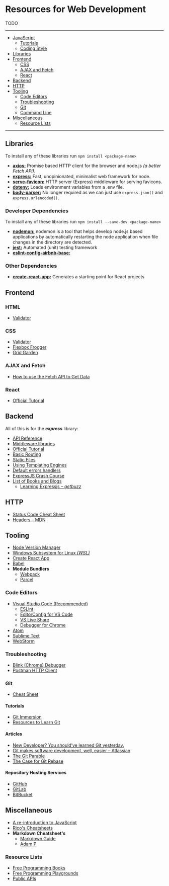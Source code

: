 # Resources for Web Development

TODO


***
- [JavaScript](https://github.com/mpalmr/resources/blob/master/javascript.md)
    - [Tutorials](#tutorials)
	- [Coding Style](#coding-style)
- [Libraries](#libraries)
- [Frontend](#frontend)
	- [CSS](#css)
    - [AJAX and Fetch](#ajax-and-fetch)
    - [React](#react)
- [Backend](#backend)
- [HTTP](#http)
- [Tooling](#tooling)
    - [Code Editors](#code-editors)
    - [Troubleshooting](#troubleshooting)
    - [Git](#git)
	- [Command Line](#command-line)
- [Miscellaneous](#miscellaneous)
	- [Resource Lists](#resources-lists)
***




## Libraries

To install any of these libraries run `npm install <package-name>`

- [**axios:**](https://www.npmjs.com/package/axios) Promise based HTTP client for the browser and node.js _(a better Fetch API)_.
- [**express:**](https://www.npmjs.com/package/express) Fast, unopinionated, minimalist web framework for node.
- [**serve-favicon:**](https://www.npmjs.com/package/serve-favicon) HTTP server (Express) middleware for serving favicons.
- [**dotenv:**](https://www.npmjs.com/package/dotenv) Loads environment variables from a .env file.
- [**body-parser:**](https://www.npmjs.com/package/body-parser) No longer required as we can just use `express.json()` and `express.urlencoded()`.


### Developer Dependencies

To install any of these libraries run `npm install --save-dev <package-name>`

- [**nodemon:**](https://www.npmjs.com/package/nodemon) nodemon is a tool that helps develop node.js based applications by automatically restarting the node application when file changes in the directory are detected.
- [**jest:**](https://www.npmjs.com/package/jest) Automated (unit) testing framework
- [**eslint-config-airbnb-base:**](https://www.npmjs.com/package/eslint-config-airbnb-base)


### Other Dependencies

- [**create-react-app:**](https://www.npmjs.com/package/create-react-app) Generates a starting point for React projects




## Frontend

### HTML

- [Validator](https://whatwg.org/validator/)


### CSS

- [Validator](https://jigsaw.w3.org/css-validator/)
- [Flexbox Frogger](https://flexboxfroggy.com/)
- [Grid Garden](https://cssgridgarden.com/)


### AJAX and Fetch

- [How to use the Fetch API to Get Data](https://scotch.io/tutorials/how-to-use-the-javascript-fetch-api-to-get-data)


### React

- [Official Tutorial](https://reactjs.org/tutorial/tutorial.html)




## Backend

All of this is for the ***express*** library:

- [API Reference](https://expressjs.com/en/4x/api.html)
- [Middleware libraries](https://expressjs.com/en/resources/middleware.html)
- [Official Tutorial](https://expressjs.com/en/starter/installing.html)
- [Basic Routing](https://expressjs.com/en/starter/basic-routing.html)
- [Static Files](https://expressjs.com/en/starter/static-files.html)
- [Using Templating Engines](https://expressjs.com/en/guide/using-template-engines.html)
- [Default errors handlers](https://expressjs.com/en/guide/error-handling.html#the-default-error-handler)
- [ExpressJS Crash Course](https://www.youtube.com/watch?time_continue=1441&v=L72fhGm1tfE)
- [List of Books and Blogs](https://expressjs.com/en/resources/books-blogs.html)
	- [Learning Expressjs – _getbuzz_](https://getbuzz.io/c/learning-expressjs)




## HTTP

- [Status Code Cheat Sheet](https://www.restapitutorial.com/httpstatuscodes.html)
- [Headers – MDN](https://developer.mozilla.org/en-US/docs/Web/HTTP/Headers)




## Tooling

- [Node Version Manager](https://github.com/creationix/nvm/blob/master/README.md#installation-and-update)
- [Windows Subsystem for Linux _(WSL)_](https://docs.microsoft.com/en-us/windows/wsl/install-win10)
- [Create React App](https://github.com/facebook/create-react-app)
- [Babel](https://babeljs.io/)
- **Module Bundlers**
	- [Webpack](https://webpack.js.org/)
	- [Parcel](https://parceljs.org)


### Code Editors

- [Visual Studio Code (Recommended)](https://code.visualstudio.com/)
	- [ESLint](https://marketplace.visualstudio.com/items?itemName=dbaeumer.vscode-eslint)
	- [EditorConfig for VS Code](https://marketplace.visualstudio.com/items?itemName=EditorConfig.EditorConfig)
	- [VS Live Share](https://marketplace.visualstudio.com/items?itemName=MS-vsliveshare.vsliveshare)
	- [Debugger for Chrome](https://marketplace.visualstudio.com/items?itemName=msjsdiag.debugger-for-chrome)
- [Atom](https://atom.io)
- [Sublime Text](https://www.sublimetext.com/)
- [WebStorm](https://www.jetbrains.com/webstorm/)


### Troubleshooting

- [Blink (Chrome) Debugger](https://www.youtube.com/watch?time_continue=1&v=H0XScE08hy8)
- [Postman HTTP Client](https://www.getpostman.com/)


### Git

- [Cheat Sheet](https://github.github.com/training-kit/downloads/github-git-cheat-sheet/)

#### Tutorials
- [Git Immersion](http://gitimmersion.com/)
- [Resources to Learn Git](https://try.github.io/)

#### Articles
- [New Developer? You should’ve learned Git yesterday.](https://codeburst.io/number-one-piece-of-advice-for-new-developers-ddd08abc8bfa)
- [Git makes software development, well, easier – Atlassian](https://www.atlassian.com/agile/software-development/git)
- [The Git Parable](http://tom.preston-werner.com/2009/05/19/the-git-parable.html)
- [The Case for Git Rebase](http://www.darwinweb.net/articles/the-case-for-git-rebase)

#### Repository Hosting Services
- [GitHub](https://github.com)
- [GitLab](https://gitlab.com/)
- [BitBucket](https://bitbucket.org/)




## Miscellaneous

- [A re-introduction to JavaScript](https://developer.mozilla.org/en-US/docs/Web/JavaScript/A_re-introduction_to_JavaScript)
- [Rico's Cheatsheets](https://devhints.io/)
- **Markdown Cheatsheet's**
	- [Markdown Guide](https://www.markdownguide.org/cheat-sheet/)
	- [Adam P](https://github.com/adam-p/markdown-here/wiki/Markdown-Cheatsheet)


### Resource Lists

- [Free Programming Books](https://ebookfoundation.github.io/free-programming-books/free-programming-books.html)
- [Free Programming Playgrounds](https://ebookfoundation.github.io/free-programming-books/free-programming-playgrounds.html)
- [Public APIs](https://github.com/toddmotto/public-apis#index)
